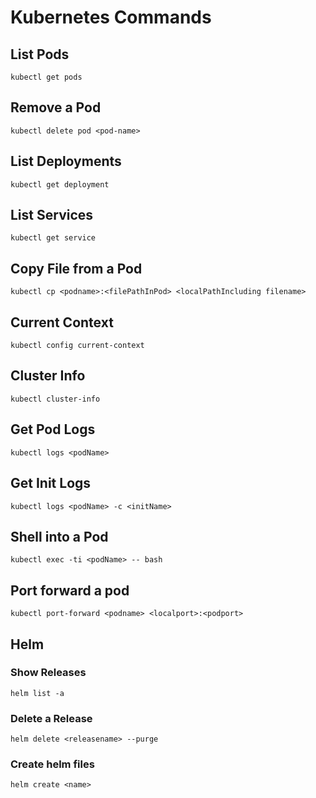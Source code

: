 # Kubernetes Commands

## List Pods

```
kubectl get pods
```

## Remove a Pod

```
kubectl delete pod <pod-name>
```

## List Deployments

```
kubectl get deployment
```

## List Services

```
kubectl get service
```

## Copy File from a Pod

```
kubectl cp <podname>:<filePathInPod> <localPathIncluding filename>
```


## Current Context

```
kubectl config current-context
```

## Cluster Info

```
kubectl cluster-info
```

## Get Pod Logs

```
kubectl logs <podName>
```

## Get Init Logs

```
kubectl logs <podName> -c <initName>
```

## Shell into a Pod

```
kubectl exec -ti <podName> -- bash
```

## Port forward a pod

```
kubectl port-forward <podname> <localport>:<podport>
```


## Helm

### Show Releases

```
helm list -a
```

### Delete a Release

```
helm delete <releasename> --purge
```

### Create helm files

```
helm create <name>
```
